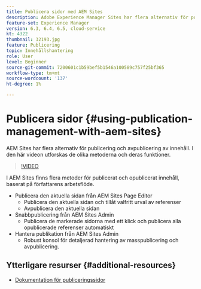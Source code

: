 ```yaml
---
title: Publicera sidor med AEM Sites
description: Adobe Experience Manager Sites har flera alternativ för publicering och avpublicering av innehåll. I den här videon utforskas de olika metoderna och deras funktioner.
feature-set: Experience Manager
version: 6.3, 6.4, 6.5, cloud-service
kt: 4322
thumbnail: 32193.jpg
feature: Publicering
topic: Innehållshantering
role: User
level: Beginner
source-git-commit: 7200601c1b59bef5b1546a100589c757f25bf365
workflow-type: tm+mt
source-wordcount: '137'
ht-degree: 1%

---
```



# Publicera sidor {#using-publication-management-with-aem-sites}

AEM Sites har flera alternativ för publicering och avpublicering av innehåll. I den här videon utforskas de olika metoderna och deras funktioner.

>[!VIDEO](https://video.tv.adobe.com/v/32193?quality=12&learn=on)

I AEM Sites finns flera metoder för publicerat och opublicerat innehåll, baserat på författarens arbetsflöde.

* Publicera den aktuella sidan från AEM Sites Page Editor
   * Publicera den aktuella sidan och tillåt valfritt urval av referenser
   * Avpublicera den aktuella sidan
* Snabbpublicering från AEM Sites Admin
   * Publicera de markerade sidorna med ett klick och publicera alla opublicerade referenser automatiskt
* Hantera publikation från AEM Sites Admin
   * Robust konsol för detaljerad hantering av masspublicering och avpublicering.

## Ytterligare resurser {#additional-resources}

* [Dokumentation för publiceringssidor](https://experienceleague.adobe.com/docs/experience-manager-65/authoring/authoring/publishing-pages.html)
